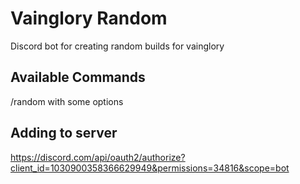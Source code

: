 # Vainglory Random

Discord bot for creating random builds for vainglory

## Available Commands

/random with some options

## Adding to server
https://discord.com/api/oauth2/authorize?client_id=1030900358366629949&permissions=34816&scope=bot